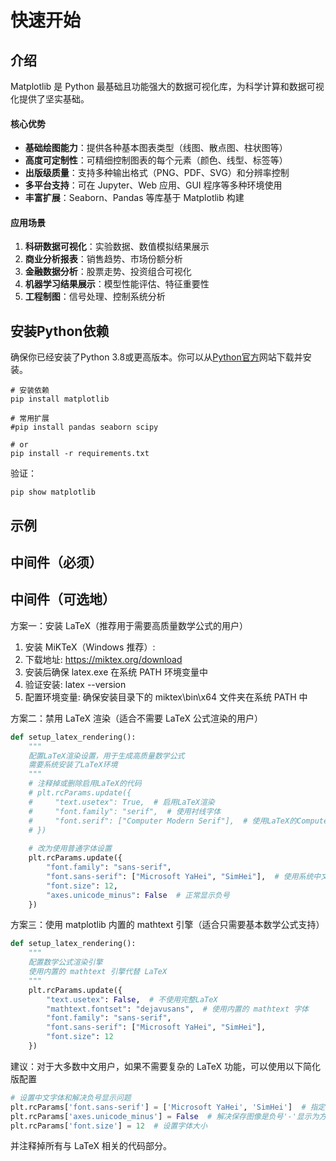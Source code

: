 # 快速开始

## 介绍

Matplotlib 是 Python 最基础且功能强大的数据可视化库，为科学计算和数据可视化提供了坚实基础。

#### 核心优势

- **基础绘图能力**：提供各种基本图表类型（线图、散点图、柱状图等）
- **高度可定制性**：可精细控制图表的每个元素（颜色、线型、标签等）
- **出版级质量**：支持多种输出格式（PNG、PDF、SVG）和分辨率控制
- **多平台支持**：可在 Jupyter、Web 应用、GUI 程序等多种环境使用
- **丰富扩展**：Seaborn、Pandas 等库基于 Matplotlib 构建

#### 应用场景

1. **科研数据可视化**：实验数据、数值模拟结果展示
2. **商业分析报表**：销售趋势、市场份额分析
3. **金融数据分析**：股票走势、投资组合可视化
4. **机器学习结果展示**：模型性能评估、特征重要性
5. **工程制图**：信号处理、控制系统分析

## 安装Python依赖

确保你已经安装了Python 3.8或更高版本。你可以从[Python官方](https://www.python.org/downloads/)网站下载并安装。

```shell
# 安装依赖
pip install matplotlib

# 常用扩展
#pip install pandas seaborn scipy

# or
pip install -r requirements.txt
```

验证：

```shell
pip show matplotlib
```

## 示例


## 中间件（必须）


## 中间件（可选地）

方案一：安装 LaTeX（推荐用于需要高质量数学公式的用户）

1. 安装 MiKTeX（Windows 推荐）:
2. 下载地址: https://miktex.org/download
3. 安装后确保 latex.exe 在系统 PATH 环境变量中
4. 验证安装:  latex --version
5. 配置环境变量: 确保安装目录下的 miktex\bin\x64 文件夹在系统 PATH 中

方案二：禁用 LaTeX 渲染（适合不需要 LaTeX 公式渲染的用户）
```python
def setup_latex_rendering():
    """
    配置LaTeX渲染设置，用于生成高质量数学公式
    需要系统安装了LaTeX环境
    """
    # 注释掉或删除启用LaTeX的代码
    # plt.rcParams.update({
    #     "text.usetex": True,  # 启用LaTeX渲染
    #     "font.family": "serif",  # 使用衬线字体
    #     "font.serif": ["Computer Modern Serif"],  # 使用LaTeX的Computer Modern字体
    # })
    
    # 改为使用普通字体设置
    plt.rcParams.update({
        "font.family": "sans-serif",
        "font.sans-serif": ["Microsoft YaHei", "SimHei"],  # 使用系统中文字体
        "font.size": 12,
        "axes.unicode_minus": False  # 正常显示负号
    })

```

方案三：使用 matplotlib 内置的 mathtext 引擎（适合只需要基本数学公式支持）

```python
def setup_latex_rendering():
    """
    配置数学公式渲染引擎
    使用内置的 mathtext 引擎代替 LaTeX
    """
    plt.rcParams.update({
        "text.usetex": False,  # 不使用完整LaTeX
        "mathtext.fontset": "dejavusans",  # 使用内置的 mathtext 字体
        "font.family": "sans-serif",
        "font.sans-serif": ["Microsoft YaHei", "SimHei"],
        "font.size": 12
    })

```

建议：对于大多数中文用户，如果不需要复杂的 LaTeX 功能，可以使用以下简化版配置
```python
# 设置中文字体和解决负号显示问题
plt.rcParams['font.sans-serif'] = ['Microsoft YaHei', 'SimHei']  # 指定默认字体
plt.rcParams['axes.unicode_minus'] = False  # 解决保存图像是负号'-'显示为方块的问题
plt.rcParams['font.size'] = 12  # 设置字体大小

```
并注释掉所有与 LaTeX 相关的代码部分。